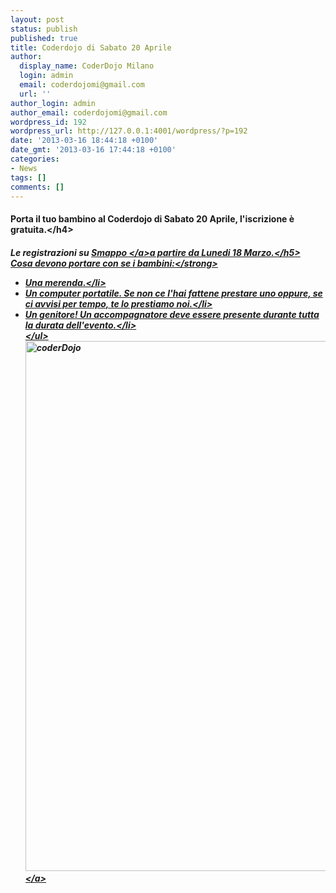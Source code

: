 ```yaml
---
layout: post
status: publish
published: true
title: Coderdojo di Sabato 20 Aprile
author:
  display_name: CoderDojo Milano
  login: admin
  email: coderdojomi@gmail.com
  url: ''
author_login: admin
author_email: coderdojomi@gmail.com
wordpress_id: 192
wordpress_url: http://127.0.0.1:4001/wordpress/?p=192
date: '2013-03-16 18:44:18 +0100'
date_gmt: '2013-03-16 17:44:18 +0100'
categories:
- News
tags: []
comments: []
---
```

<h4>Porta il tuo bambino al Coderdojo di Sabato 20 Aprile, l'iscrizione &egrave; gratuita.<&#47;h4></p>
<h5>Le registrazioni su <a title="Smappo" href="http:&#47;&#47;www.smappo.it&#47;event&#47;514056e287b92_coderdojo-milano.html " target="_blank">Smappo <&#47;a>a partire da Lunedi 18 Marzo.<&#47;h5><br />
<strong>Cosa devono portare con se i bambini:<&#47;strong></p>
<ul>
<li>Una merenda.<&#47;li>
<li>Un computer portatile. Se non ce l'hai fattene prestare uno oppure, se ci avvisi per tempo, te lo prestiamo noi.<&#47;li>
<li>Un genitore! Un accompagnatore deve essere presente durante tutta la durata dell'evento.<&#47;li><br />
<&#47;ul><br />
<a href="http:&#47;&#47;coderdojomilano.it&#47;wp-content&#47;uploads&#47;2013&#47;03&#47;03.jpg"><img class="alignnone size-full wp-image-193" alt="coderDojo" src="http:&#47;&#47;coderdojomilano.it&#47;wp-content&#47;uploads&#47;2013&#47;03&#47;03.jpg" width="600" height="848" &#47;><&#47;a></p>
